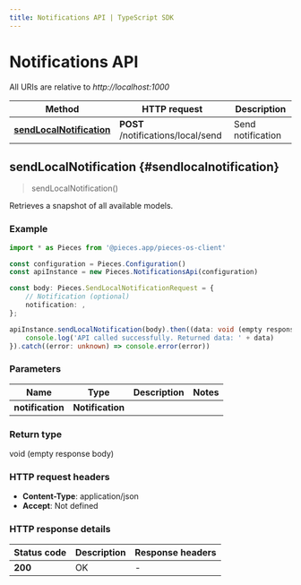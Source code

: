 ```yaml
---
title: Notifications API | TypeScript SDK
---
```


# Notifications API

All URIs are relative to *http://localhost:1000*

Method | HTTP request | Description
------------- | ------------- | -------------
[**sendLocalNotification**](NotificationsApi#sendlocalnotification) | **POST** /notifications/local/send | Send notification


## **sendLocalNotification** {#sendlocalnotification}
> sendLocalNotification()

Retrieves a snapshot of all available models.

### Example

```typescript
import * as Pieces from '@pieces.app/pieces-os-client'

const configuration = Pieces.Configuration()
const apiInstance = new Pieces.NotificationsApi(configuration)

const body: Pieces.SendLocalNotificationRequest = {
    // Notification (optional)
    notification: ,
};

apiInstance.sendLocalNotification(body).then((data: void (empty response body)) => {
    console.log('API called successfully. Returned data: ' + data)
}).catch((error: unknown) => console.error(error))
```

### Parameters

Name | Type | Description  | Notes
------------- | ------------- | ------------- | -------------
 **notification** | **Notification**|  |


### Return type

void (empty response body)

### HTTP request headers

- **Content-Type**: application/json
- **Accept**: Not defined


### HTTP response details
| Status code | Description | Response headers
|-------------|-------------|------------------
**200** | OK |  -  |


